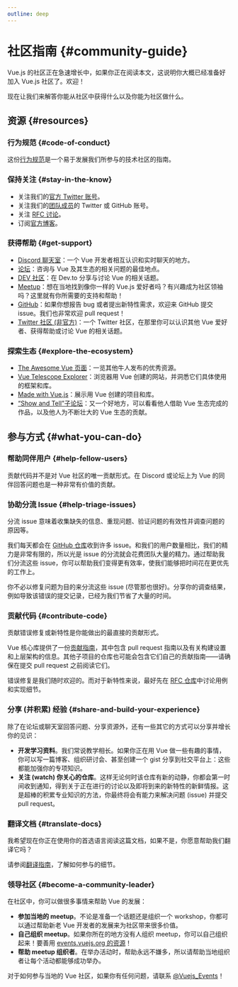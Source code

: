 ```yaml
---
outline: deep
---
```


# 社区指南 {#community-guide}

Vue.js 的社区正在急速增长中，如果你正在阅读本文，这说明你大概已经准备好加入 Vue.js 社区了。欢迎！

现在让我们来解答你能从社区中获得什么以及你能为社区做什么。

## 资源 {#resources}

### 行为规范 {#code-of-conduct}

这份[行为规范](/about/coc)是一个易于发展我们所参与的技术社区的指南。

### 保持关注 {#stay-in-the-know}

- 关注我们的[官方 Twitter 账号](https://twitter.com/vuejs)。
- 关注我们的[团队成员](./team)的 Twitter 或 GitHub 账号。
- 关注 [RFC 讨论](https://github.com/vuejs/rfcs)。
- 订阅[官方博客](https://blog.vuejs.org/)。

### 获得帮助 {#get-support}

- [Discord 聊天室](https://chat.vuejs.org/)：一个 Vue 开发者相互认识和实时聊天的地方。
- [论坛](https://forum.vuejs.org/)：咨询与 Vue 及其生态的相关问题的最佳地点。
- [DEV 社区](https://dev.to/t/vue)：在 Dev.to 分享与讨论 Vue 的相关话题。
- [Meetup](https://events.vuejs.org/meetups)：想在当地找到像你一样的 Vue.js 爱好者吗？有兴趣成为社区领袖吗？这里就有你所需要的支持和帮助！
- [GitHub](https://github.com/vuejs)：如果你想报告 bug 或者提出新特性需求，欢迎来 GitHub 提交 issue。我们也非常欢迎 pull request！
- [Twitter 社区 (非官方)](https://twitter.com/i/communities/1516368750634840064)：一个 Twitter 社区，在那里你可以认识其他 Vue 爱好者、获得帮助或讨论 Vue 的相关话题。

### 探索生态 {#explore-the-ecosystem}

- [The Awesome Vue 页面](https://github.com/vuejs/awesome-vue)：一览其他牛人发布的优秀资源。
- [Vue Telescope Explorer](https://vuetelescope.com/explore)：浏览器用 Vue 创建的网站，并洞悉它们具体使用的框架和库。
- [Made with Vue.js](https://madewithvuejs.com/)：展示用 Vue 创建的项目和库。
- [“Show and Tell”子论坛](https://forum.vuejs.org/c/show-and-tell)：又一个好地方，可以看看他人借助 Vue 生态完成的作品，以及他人为不断壮大的 Vue 生态的贡献。

## 参与方式 {#what-you-can-do}

### 帮助同伴用户 {#help-fellow-users}

贡献代码并不是对 Vue 社区的唯一贡献形式。在 Discord 或论坛上为 Vue 的同伴回答问题也是一种非常有价值的贡献。

### 协助分流 Issue {#help-triage-issues}

分流 issue 意味着收集缺失的信息、重现问题、验证问题的有效性并调查问题的原因等。

我们每天都会在 [GitHub 仓库](https://github.com/vuejs)收到许多 issue。和我们的用户数量相比，我们的精力是非常有限的，所以光是 issue 的分流就会花费团队大量的精力。通过帮助我们分流这些 issue，你可以帮助我们变得更有效率，使我们能够把时间花在更优先的工作上。

你不必以修复问题为目的来分流这些 issue (尽管那也很好)。分享你的调查结果，例如导致该错误的提交记录，已经为我们节省了大量的时间。

### 贡献代码 {#contribute-code}

贡献错误修复或新特性是你能做出的最直接的贡献形式。

Vue 核心库提供了一份[贡献指南](https://github.com/vuejs/core/blob/main/.github/contributing.md)，其中包含 pull request 指南以及有关构建设置和上层架构的信息。其他子项目的仓库也可能会包含它们自己的贡献指南——请确保在提交 pull request 之前阅读它们。

错误修复是我们随时欢迎的。而对于新特性来说，最好先在 [RFC 仓库](https://github.com/vuejs/rfcs/discussions)中讨论用例和实现细节。

### 分享 (并积累) 经验 {#share-and-build-your-experience}

除了在论坛或聊天室回答问题、分享资源外，还有一些其它的方式可以分享并增长你的见识：

- **开发学习资料**。我们常说教学相长。如果你正在用 Vue 做一些有趣的事情，你可以写一篇博客、组织研讨会、甚至创建一个 gist 分享到社交平台上：这些都能加强你的专项知识。
- **关注 (watch) 你关心的仓库**。这样无论何时该仓库有新的动静，你都会第一时间收到通知，得到关于正在进行的讨论以及即将到来的新特性的新鲜情报。这是超棒的积累专业知识的方法，你最终将会有能力来解决问题 (issue) 并提交 pull request。

### 翻译文档 {#translate-docs}

我希望现在你正在使用你的首选语言阅读这篇文档，如果不是，你愿意帮助我们翻译它吗？

请参阅[翻译指南](/translations/)，了解如何参与的细节。

### 领导社区 {#become-a-community-leader}

在社区中，你可以做很多事情来帮助 Vue 的发展：

- **参加当地的 meetup**。不论是准备一个话题还是组织一个 workshop，你都可以通过帮助新老 Vue 开发者的发展来为社区带来很多价值。
- **自己组织 meetup**。如果你所在的地方没有人组织 meetup，你可以自己组织起来！要善用 [events.vuejs.org 的资源](https://events.vuejs.org/resources/#getting-started)！
- **帮助 meetup 组织者**。在举办活动时，帮助永远不嫌多，所以请帮助当地组织者让每个活动都能够成功举办。

对于如何参与当地的 Vue 社区，如果你有任何问题，请联系 [@Vuejs_Events](https://www.twitter.com/vuejs_events)！
